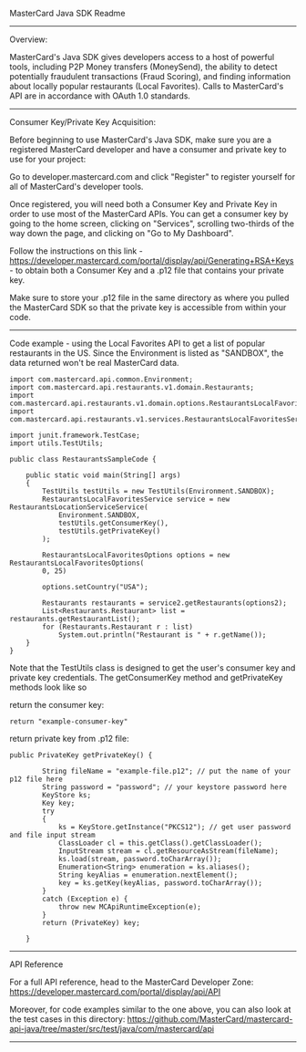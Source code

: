MasterCard Java SDK Readme

-------------------------------------------------------------------------------------------

Overview:

MasterCard's Java SDK gives developers access to a host of powerful tools, including P2P Money transfers (MoneySend), the ability to detect potentially fraudulent transactions (Fraud Scoring), and finding information about locally popular restaurants (Local Favorites). Calls to MasterCard's API are in accordance with OAuth 1.0 standards.


-------------------------------------------------------------------------------------------

Consumer Key/Private Key Acquisition:

Before beginning to use MasterCard's Java SDK, make sure you are a registered MasterCard developer and have a consumer and private key to use for your project:
	
Go to developer.mastercard.com and click "Register" to register yourself for all of MasterCard's developer tools.

Once registered, you will need both a Consumer Key and Private Key in order to use most of the MasterCard APIs. You can get a consumer key by going to the home screen, clicking on "Services", scrolling two-thirds of the way down the page, and clicking on "Go to My Dashboard". 

Follow the instructions on this link - https://developer.mastercard.com/portal/display/api/Generating+RSA+Keys - to obtain both a Consumer Key and a .p12 file that contains your private key. 

Make sure to store your .p12 file in the same directory as where you pulled the MasterCard SDK so that the private key is accessible from within your code.


-------------------------------------------------------------------------------------------

Code example - using the Local Favorites API to get a list of popular restaurants in the US.
Since the Environment is listed as "SANDBOX", the data returned won't be real MasterCard data.


	import com.mastercard.api.common.Environment;
	import com.mastercard.api.restaurants.v1.domain.Restaurants;
	import com.mastercard.api.restaurants.v1.domain.options.RestaurantsLocalFavoritesOptions;
	import com.mastercard.api.restaurants.v1.services.RestaurantsLocalFavoritesService;

	import junit.framework.TestCase;
	import utils.TestUtils;
	
	public class RestaurantsSampleCode {

		public static void main(String[] args)
		{
			TestUtils testUtils = new TestUtils(Environment.SANDBOX);
			RestaurantsLocalFavoritesService service = new RestaurantsLocationServiceService(
            	Environment.SANDBOX,
            	testUtils.getConsumerKey(), 
            	testUtils.getPrivateKey()
        	);

        	RestaurantsLocalFavoritesOptions options = new RestaurantsLocalFavoritesOptions(
        	0, 25)

        	options.setCountry("USA");

        	Restaurants restaurants = service2.getRestaurants(options2);
        	List<Restaurants.Restaurant> list = restaurants.getRestaurantList();
        	for (Restaurants.Restaurant r : list)
            	System.out.println("Restaurant is " + r.getName());
		}
	}


Note that the TestUtils class is designed to get the user's consumer key and private key credentials. The getConsumerKey method and getPrivateKey methods look like so

return the consumer key:

	return "example-consumer-key"
	
return private key from .p12 file:

	public PrivateKey getPrivateKey() {

        	String fileName = "example-file.p12"; // put the name of your p12 file here
        	String password = "password"; // your keystore password here
        	KeyStore ks;
        	Key key;
        	try 
        	{ 
         		ks = KeyStore.getInstance("PKCS12"); // get user password and file input stream
        		ClassLoader cl = this.getClass().getClassLoader();
       			InputStream stream = cl.getResourceAsStream(fileName);
        		ks.load(stream, password.toCharArray());
        		Enumeration<String> enumeration = ks.aliases();
         		String keyAlias = enumeration.nextElement();
        		key = ks.getKey(keyAlias, password.toCharArray());
        	}
        	catch (Exception e) {
        		throw new MCApiRuntimeException(e);
        	}
        	return (PrivateKey) key;
    
    	}


-------------------------------------------------------------------------------------------

API Reference

For a full API reference, head to the MasterCard Developer Zone: https://developer.mastercard.com/portal/display/api/API

Moreover, for code examples similar to the one above, you can also look at the test cases in this directory: https://github.com/MasterCard/mastercard-api-java/tree/master/src/test/java/com/mastercard/api

-------------------------------------------------------------------------------------------
